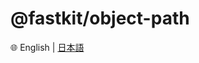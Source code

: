 
# @fastkit/object-path

🌐 English | [日本語](https://github.com/dadajam4/fastkit/blob/main/packages/object-path/README-ja.md)
